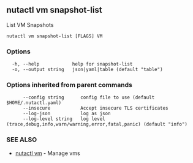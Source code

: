 ## nutactl vm snapshot-list

List VM Snapshots

```
nutactl vm snapshot-list [FLAGS] VM
```

### Options

```
  -h, --help            help for snapshot-list
  -o, --output string   json|yaml|table (default "table")
```

### Options inherited from parent commands

```
      --config string      config file to use (default $HOME/.nutactl.yaml)
      --insecure           Accept insecure TLS certificates
      --log-json           log as json
      --log-level string   log level (trace,debug,info,warn/warning,error,fatal,panic) (default "info")
```

### SEE ALSO

* [nutactl vm](nutactl_vm.md)	 - Manage vms

